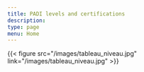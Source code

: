 ```yaml
---
title: PADI levels and certifications
description:
type: page
menu: Home
---
```


{{< figure src="/images/tableau_niveau.jpg" link="/images/tableau_niveau.jpg" >}}
